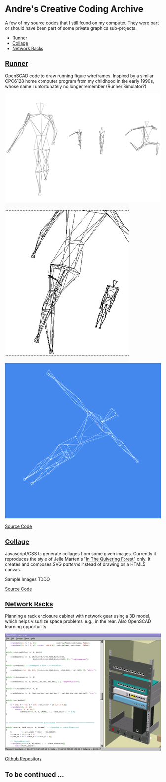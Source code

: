 # Andre's Creative Coding Archive

A few of my source codes that I still found on my computer. 
They were part or should have been part of some private graphics sub-projects.

- [Runner](#runner)
- [Collage](#collage)
- [Network Racks](#network-racks)



## [Runner](./runner/)

OpenSCAD code to draw running figure wireframes.
Inspired by a similar CPC6128 home computer program from my childhood in the early 1990s, 
whose name I unfortunately no longer remember (Runner Simulator?)

![Runner Sample 1](runner/runner1.png)
![Runner Sample 2](runner/runner2.png)
![Runner Sample 3](runner/runner3.png)

[Source Code](./runner/)



## [Collage](./collage/)

Javascript/CSS to generate collages from some given images.
Currently it reproduces the style of Jelle Marten's "[In The Quivering Forest](https://www.google.com/search?q=Jelle+Martens+%22In+The+Quivering+Forest%22&tbm=isch)" only. 
It creates and composes SVG _patterns_ instead of drawing on a HTML5 canvas.

Sample Images TODO

[Source Code](./collage/)



## [Network Racks](https://github.com/andre-st/network-racks)

Planning a rack enclosure cabinet with network gear using a 3D model, 
which helps visualize space problems, e.g., in the rear. Also OpenSCAD learning opportunity.

![Rack Sample](https://raw.githubusercontent.com/andre-st/network-racks/master/screenshot-scad-2013.08.28-002650.png)

[Github Repository](https://github.com/andre-st/network-racks)



## To be continued ...


